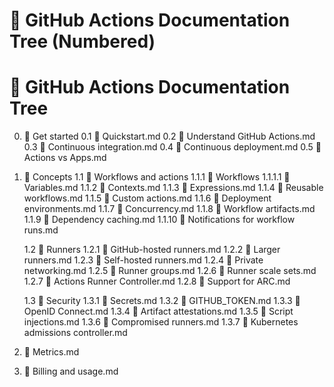 # 📑 GitHub Actions Documentation Tree (Numbered)

# 📑 GitHub Actions Documentation Tree

0. 📁 Get started
   0.1 📄 Quickstart.md
   0.2 📄 Understand GitHub Actions.md
   0.3 📄 Continuous integration.md
   0.4 📄 Continuous deployment.md
   0.5 📄 Actions vs Apps.md

1. 📁 Concepts
   1.1 📁 Workflows and actions
   1.1.1 📁 Workflows
   1.1.1.1 📄 Variables.md
   1.1.2 📄 Contexts.md
   1.1.3 📄 Expressions.md
   1.1.4 📄 Reusable workflows.md
   1.1.5 📄 Custom actions.md
   1.1.6 📄 Deployment environments.md
   1.1.7 📄 Concurrency.md
   1.1.8 📄 Workflow artifacts.md
   1.1.9 📄 Dependency caching.md
   1.1.10 📄 Notifications for workflow runs.md

   1.2 📁 Runners
   1.2.1 📄 GitHub-hosted runners.md
   1.2.2 📄 Larger runners.md
   1.2.3 📄 Self-hosted runners.md
   1.2.4 📄 Private networking.md
   1.2.5 📄 Runner groups.md
   1.2.6 📄 Runner scale sets.md
   1.2.7 📄 Actions Runner Controller.md
   1.2.8 📄 Support for ARC.md

   1.3 📁 Security
   1.3.1 📄 Secrets.md
   1.3.2 📄 GITHUB_TOKEN.md
   1.3.3 📄 OpenID Connect.md
   1.3.4 📄 Artifact attestations.md
   1.3.5 📄 Script injections.md
   1.3.6 📄 Compromised runners.md
   1.3.7 📄 Kubernetes admissions controller.md

2. 📄 Metrics.md
3. 📄 Billing and usage.md
